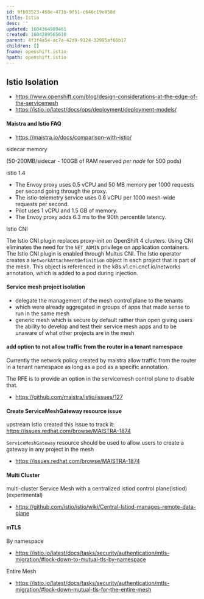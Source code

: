```yaml
---
id: 9fb03523-468e-471b-9f51-c646c19e858d
title: Istio
desc: ''
updated: 1604364909461
created: 1604289565610
parent: 4f3f4a54-ac7a-42d9-9124-32995af66b17
children: []
fname: openshift.istio
hpath: openshift.istio
---
```

## Istio Isolation

- <https://www.openshift.com/blog/design-considerations-at-the-edge-of-the-servicemesh>
- <https://istio.io/latest/docs/ops/deployment/deployment-models/>

#### Maistra and Istio FAQ

- <https://maistra.io/docs/comparison-with-istio/>

sidecar memory

(50-200MB/sidecar - 100GB of RAM reserved _per node_ for 500 pods)

istio 1.4

- The Envoy proxy uses 0.5 vCPU and 50 MB memory per 1000 requests per second going through the proxy.
- The istio-telemetry service uses 0.6 vCPU per 1000 mesh-wide requests per second.
- Pilot uses 1 vCPU and 1.5 GB of memory.
- The Envoy proxy adds 6.3 ms to the 90th percentile latency.

Istio CNI

The Istio CNI plugin replaces proxy-init on OpenShift 4 clusters. Using CNI eliminates the need for the `NET_ADMIN` privilege on application containers. The Istio CNI plugin is enabled through Multus CNI. The Istio operator creates a `NetworkAttachmentDefinition` object in each project that is part of the mesh. This object is referenced in the k8s.v1.cni.cncf.io/networks annotation, which is added to a pod during injection.

#### Service mesh project isolation

- delegate the management of the mesh control plane to the tenants
- which were already aggregated in groups of apps that made sense to run in the same mesh
- generic mesh which is secure by default rather than open giving users the ability to develop and test their service mesh apps and to be unaware of what other projects are in the mesh

#### add option to not allow traffic from the router in a tenant namespace

Currently the network policy created by maistra allow traffic from the router in a tenant namespace as long as a pod as a specific annotation.

The RFE is to provide an option in the servicemesh control plane to disable that.

- <https://github.com/maistra/istio/issues/127>

#### Create ServiceMeshGateway resource issue

upstream Istio created this issue to track it: <https://issues.redhat.com/browse/MAISTRA-1874>

`ServiceMeshGateway` resource should be used to allow users to create a gateway in any project in the mesh

- <https://issues.redhat.com/browse/MAISTRA-1874>

#### Multi Cluster

multi-cluster Service Mesh with a centralized istiod control plane(Istiod) (experimental)

- <https://github.com/istio/istio/wiki/Central-Istiod-manages-remote-data-plane>

#### mTLS

By namespace

- <https://istio.io/latest/docs/tasks/security/authentication/mtls-migration/#lock-down-to-mutual-tls-by-namespace>

Entire Mesh

- <https://istio.io/latest/docs/tasks/security/authentication/mtls-migration/#lock-down-mutual-tls-for-the-entire-mesh>

